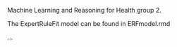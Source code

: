 Machine Learning and Reasoning for Health group 2.

The ExpertRuleFit model can be found in ERFmodel.rmd

...
